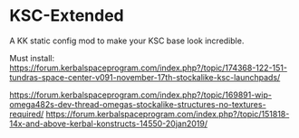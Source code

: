 # KSC-Extended
A KK static config mod to make your KSC base look incredible.

Must install:
https://forum.kerbalspaceprogram.com/index.php?/topic/174368-122-151-tundras-space-center-v091-november-17th-stockalike-ksc-launchpads/

https://forum.kerbalspaceprogram.com/index.php?/topic/169891-wip-omega482s-dev-thread-omegas-stockalike-structures-no-textures-required/
https://forum.kerbalspaceprogram.com/index.php?/topic/151818-14x-and-above-kerbal-konstructs-14550-20jan2019/
